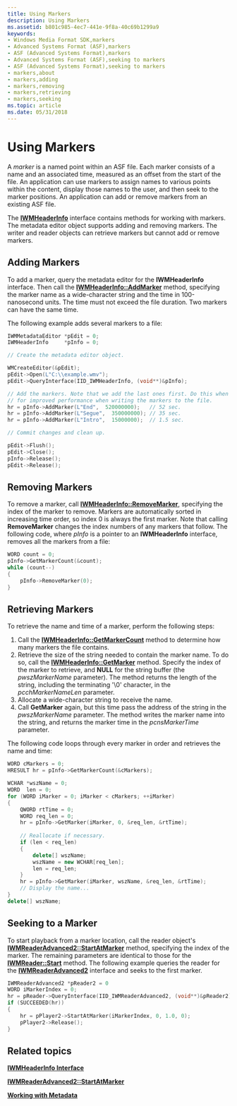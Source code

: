 ```yaml
---
title: Using Markers
description: Using Markers
ms.assetid: b801c985-4ec7-441e-9f8a-40c69b1299a9
keywords:
- Windows Media Format SDK,markers
- Advanced Systems Format (ASF),markers
- ASF (Advanced Systems Format),markers
- Advanced Systems Format (ASF),seeking to markers
- ASF (Advanced Systems Format),seeking to markers
- markers,about
- markers,adding
- markers,removing
- markers,retrieving
- markers,seeking
ms.topic: article
ms.date: 05/31/2018
---
```


# Using Markers

A *marker* is a named point within an ASF file. Each marker consists of a name and an associated time, measured as an offset from the start of the file. An application can use markers to assign names to various points within the content, display those names to the user, and then seek to the marker positions. An application can add or remove markers from an existing ASF file.

The [**IWMHeaderInfo**](/previous-versions/windows/desktop/api/wmsdkidl/nn-wmsdkidl-iwmheaderinfo) interface contains methods for working with markers. The metadata editor object supports adding and removing markers. The writer and reader objects can retrieve markers but cannot add or remove markers.

## Adding Markers

To add a marker, query the metadata editor for the **IWMHeaderInfo** interface. Then call the [**IWMHeaderInfo::AddMarker**](/previous-versions/windows/desktop/api/Wmsdkidl/nf-wmsdkidl-iwmheaderinfo-addmarker) method, specifying the marker name as a wide-character string and the time in 100-nanosecond units. The time must not exceed the file duration. Two markers can have the same time.

The following example adds several markers to a file:


```C++
IWMMetadataEditor *pEdit = 0;
IWMHeaderInfo     *pInfo = 0;

// Create the metadata editor object.

WMCreateEditor(&pEdit);
pEdit->Open(L"C:\\example.wmv");
pEdit->QueryInterface(IID_IWMHeaderInfo, (void**)&pInfo);

// Add the markers. Note that we add the last ones first. Do this when possible
// for improved performance when writing the markers to the file.
hr = pInfo->AddMarker(L"End",  520000000);   // 52 sec.
hr = pInfo->AddMarker(L"Segue",  350000000); // 35 sec.
hr = pInfo->AddMarker(L"Intro",  15000000);  // 1.5 sec.

// Commit changes and clean up.

pEdit->Flush();
pEdit->Close(); 
pInfo->Release();
pEdit->Release();

```



## Removing Markers

To remove a marker, call [**IWMHeaderInfo::RemoveMarker**](/previous-versions/windows/desktop/api/Wmsdkidl/nf-wmsdkidl-iwmheaderinfo-removemarker), specifying the index of the marker to remove. Markers are automatically sorted in increasing time order, so index 0 is always the first marker. Note that calling **RemoveMarker** changes the index numbers of any markers that follow. The following code, where *pInfo* is a pointer to an **IWMHeaderInfo** interface, removes all the markers from a file:


```C++
WORD count = 0;
pInfo->GetMarkerCount(&count);
while (count--)
{
    pInfo->RemoveMarker(0);
}

```



## Retrieving Markers

To retrieve the name and time of a marker, perform the following steps:

1.  Call the [**IWMHeaderInfo::GetMarkerCount**](/previous-versions/previous-versions/windows/desktop/api/wmsdkidl/nf-wmsdkidl-iwmheaderinfo-getmarkercount) method to determine how many markers the file contains.
2.  Retrieve the size of the string needed to contain the marker name. To do so, call the [**IWMHeaderInfo::GetMarker**](/previous-versions/windows/desktop/api/Wmsdkidl/nf-wmsdkidl-iwmheaderinfo-getmarker) method. Specify the index of the marker to retrieve, and **NULL** for the string buffer (the *pwszMarkerName* parameter). The method returns the length of the string, including the terminating '\\0' character, in the *pcchMarkerNameLen* parameter.
3.  Allocate a wide-character string to receive the name.
4.  Call **GetMarker** again, but this time pass the address of the string in the *pwszMarkerName* parameter. The method writes the marker name into the string, and returns the marker time in the *pcnsMarkerTime* parameter.

The following code loops through every marker in order and retrieves the name and time:


```C++
WORD cMarkers = 0;
HRESULT hr = pInfo->GetMarkerCount(&cMarkers);

WCHAR *wszName = 0;
WORD  len = 0;
for (WORD iMarker = 0; iMarker < cMarkers; ++iMarker)
{
    QWORD rtTime = 0;
    WORD req_len = 0;
    hr = pInfo->GetMarker(iMarker, 0, &req_len, &rtTime);
    
    // Reallocate if necessary.
    if (len < req_len)
    {
        delete[] wszName;
        wszName = new WCHAR[req_len];
        len = req_len;
    }
    hr = pInfo->GetMarker(iMarker, wszName, &req_len, &rtTime);
    // Display the name...
}
delete[] wszName;

```



## Seeking to a Marker

To start playback from a marker location, call the reader object's [**IWMReaderAdvanced2::StartAtMarker**](/previous-versions/windows/desktop/api/Wmsdkidl/nf-wmsdkidl-iwmreaderadvanced2-startatmarker) method, specifying the index of the marker. The remaining parameters are identical to those for the [**IWMReader::Start**](/previous-versions/windows/desktop/api/Wmsdkidl/nf-wmsdkidl-iwmreader-start) method. The following example queries the reader for the [**IWMReaderAdvanced2**](/previous-versions/windows/desktop/api/wmsdkidl/nn-wmsdkidl-iwmreaderadvanced2) interface and seeks to the first marker.


```C++
IWMReaderAdvanced2 *pReader2 = 0
WORD iMarkerIndex = 0;
hr = pReader->QueryInterface(IID_IWMReaderAdvanced2, (void**)&pReader2);
if (SUCCEEDED(hr))
{
    hr = pPlayer2->StartAtMarker(iMarkerIndex, 0, 1.0, 0);
    pPlayer2->Release();
}

```



## Related topics

<dl> <dt>

[**IWMHeaderInfo Interface**](/previous-versions/windows/desktop/api/wmsdkidl/nn-wmsdkidl-iwmheaderinfo)
</dt> <dt>

[**IWMReaderAdvanced2::StartAtMarker**](/previous-versions/windows/desktop/api/Wmsdkidl/nf-wmsdkidl-iwmreaderadvanced2-startatmarker)
</dt> <dt>

[**Working with Metadata**](working-with-metadata.md)
</dt> </dl>

 

 




